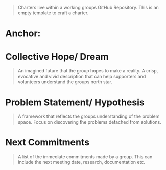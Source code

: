 > Charters live within a working groups GitHub Repository. This is an empty template to craft a charter.

# Anchor: <Insert name of Anchor>

# Collective Hope/ Dream
> An imagined future that the group hopes to make a reality. A crisp, evocative and vivid description that can help supporters and volunteers understand the groups north star.

# Problem Statement/ Hypothesis
> A framework that reflects the groups understanding of the problem space. Focus on discovering the problems detached from solutions.

# Next Commitments
> A list of the immediate commitments made by a group. This can include the next meeting date, research, documentation etc.
